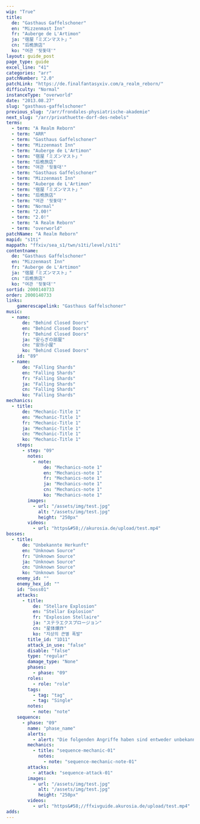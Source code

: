 ```yaml
---
wip: "True"
title:
  de: "Gasthaus Gaffelschoner"
  en: "Mizzenmast Inn"
  fr: "Auberge de L'Artimon"
  ja: "宿屋「ミズンマスト」"
  cn: "后桅旅店"
  ko: "여관 '뒷돛대'"
layout: guide_post
page_type: guide
excel_line: "41"
categories: "arr"
patchNumber: "2.0"
patchLink: "https://de.finalfantasyxiv.com/a_realm_reborn/"
difficulty: "Normal"
instanceType: "overworld"
date: "2013.08.27"
slug: "gasthaus-gaffelschoner"
previous_slug: "/arr/frondales-physiatrische-akademie"
next_slug: "/arr/privathuette-dorf-des-nebels"
terms:
  - term: "A Realm Reborn"
  - term: "ARR"
  - term: "Gasthaus Gaffelschoner"
  - term: "Mizzenmast Inn"
  - term: "Auberge de L'Artimon"
  - term: "宿屋「ミズンマスト」"
  - term: "后桅旅店"
  - term: "여관 '뒷돛대'"
  - term: "Gasthaus Gaffelschoner"
  - term: "Mizzenmast Inn"
  - term: "Auberge de L'Artimon"
  - term: "宿屋「ミズンマスト」"
  - term: "后桅旅店"
  - term: "여관 '뒷돛대'"
  - term: "Normal"
  - term: "2.00!"
  - term: "2.0!"
  - term: "A Realm Reborn"
  - term: "overworld"
patchName: "A Realm Reborn"
mapid: "s1ti"
mappath: "ffxiv/sea_s1/twn/s1ti/level/s1ti"
contentname:
  de: "Gasthaus Gaffelschoner"
  en: "Mizzenmast Inn"
  fr: "Auberge de L'Artimon"
  ja: "宿屋「ミズンマスト」"
  cn: "后桅旅店"
  ko: "여관 '뒷돛대'"
sortid: 2000140733
order: 2000140733
links:
    gamerescapelink: "Gasthaus Gaffelschoner"
music:
  - name:
      de: "Behind Closed Doors"
      en: "Behind Closed Doors"
      fr: "Behind Closed Doors"
      ja: "安らぎの部屋"
      cn: "安乐小屋"
      ko: "Behind Closed Doors"
    id: "89"
  - name:
      de: "Falling Shards"
      en: "Falling Shards"
      fr: "Falling Shards"
      ja: "Falling Shards"
      cn: "Falling Shards"
      ko: "Falling Shards"
mechanics:
  - title:
      de: "Mechanic-Title 1"
      en: "Mechanic-Title 1"
      fr: "Mechanic-Title 1"
      ja: "Mechanic-Title 1"
      cn: "Mechanic-Title 1"
      ko: "Mechanic-Title 1"
    steps:
      - step: "09"
        notes:
          - note:
              de: "Mechanics-note 1"
              en: "Mechanics-note 1"
              fr: "Mechanics-note 1"
              ja: "Mechanics-note 1"
              cn: "Mechanics-note 1"
              ko: "Mechanics-note 1"
        images:
          - url: "/assets/img/test.jpg"
            alt: "/assets/img/test.jpg"
            height: "250px"
        videos:
          - url: "https&#58;//akurosia.de/upload/test.mp4"
bosses:
  - title:
      de: "Unbekannte Herkunft"
      en: "Unknown Source"
      fr: "Unknown Source"
      ja: "Unknown Source"
      cn: "Unknown Source"
      ko: "Unknown Source"
    enemy_id: ""
    enemy_hex_id: ""
    id: "boss01"
    attacks:
      - title:
          de: "Stellare Explosion"
          en: "Stellar Explosion"
          fr: "Explosion Stellaire"
          ja: "ステラエクスプロージョン"
          cn: "星体爆炸"
          ko: "지상의 큰별 폭발"
        title_id: "1D11"
        attack_in_use: "false"
        disable: "false"
        type: "regular"
        damage_type: "None"
        phases:
          - phase: "09"
        roles:
          - role: "role"
        tags:
          - tag: "tag"
          - tag: "Single"
        notes:
          - note: "note"
    sequence:
      - phase: "09"
        name: "phase_name"
        alerts:
          - alert: "Die folgenden Angriffe haben sind entweder unbekannt oder haben keine klare Herkunft"
        mechanics:
          - title: "sequence-mechanic-01"
            notes:
              - note: "sequence-mechanic-note-01"
        attacks:
          - attack: "sequence-attack-01"
        images:
          - url: "/assets/img/test.jpg"
            alt: "/assets/img/test.jpg"
            height: "250px"
        videos:
          - url: "https&#58;//ffxivguide.akurosia.de/upload/test.mp4"
adds:
---
```

